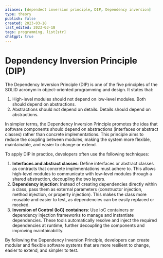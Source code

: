 ```yaml
---
aliases: [dependect inversion principle, DIP, Dependency inversion]
type: theory
publish: false
created: 2023-03-18
last_edited: 2023-03-18
tags: programming, list[str]
chatgpt: true
---
```

# Dependency Inversion Principle (DIP)

The Dependency Inversion Principle (DIP) is one of the five principles of the SOLID acronym in object-oriented programming and design. It states that:

1.  High-level modules should not depend on low-level modules. Both should depend on abstractions.
2.  Abstractions should not depend on details. Details should depend on abstractions.

In simpler terms, the Dependency Inversion Principle promotes the idea that software components should depend on abstractions (interfaces or abstract classes) rather than concrete implementations. This principle aims to reduce the coupling between modules, making the system more flexible, maintainable, and easier to change or extend.

To apply DIP in practice, developers often use the following techniques:

1.  **Interfaces and abstract classes**: Define interfaces or abstract classes as contracts that concrete implementations must adhere to. This allows high-level modules to communicate with low-level modules through a shared abstraction, decoupling the two layers.
2.  **Dependency injection**: Instead of creating dependencies directly within a class, pass them as external parameters (constructor injection, method injection, or property injection). This makes the class more reusable and easier to test, as dependencies can be easily replaced or mocked.
3.  **Inversion of Control (IoC) containers**: Use IoC containers or dependency injection frameworks to manage and instantiate dependencies. These tools automatically resolve and inject the required dependencies at runtime, further decoupling the components and improving maintainability.

By following the Dependency Inversion Principle, developers can create modular and flexible software systems that are more resilient to change, easier to extend, and simpler to test.
